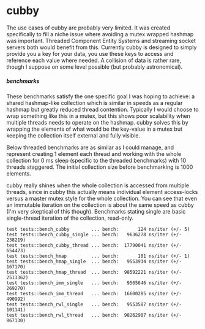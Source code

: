 # cubby

The use cases of cubby are probably very limited. It was created specifically to fill a niche issue where avoiding a mutex wrapped hashmap was important. Threaded Component Entity Systems and streaming socket servers both would benefit from this. Currently cubby is designed to simply provide you a key for your data, you use these keys to access and reference each value where needed. A collision of data is rather rare, though I suppose on some level possible (but probably astronomical).

##### benchmarks

These benchmarks satisfy the one specific goal I was hoping to achieve: a shared hashmap-like collection which is similar in speeds as a regular hashmap but greatly reduced thread contention. Typically I would choose to wrap something like this in a mutex, but this shows poor scalability when multiple threads needs to operate on the hashmap. cubby solves this by wrapping the elements of what would be the key-value in a mutex but keeping the collection itself external and fully visible. 

Below threaded benchmarks are as similar as I could manage, and represent creating 1 element each thread and working with the whole collection for 0 ms sleep (specific to the threaded benchmarks) with 10 threads staggered. The initial collection size before benchmarking is 1000 elements. 

cubby really shines when the whole collection is accessed from multiple threads, since in cubby this actually means individual element access-locks versus a master mutex style for the whole collection. You can see that even an immutable iteration on the collection is about the same speed as cubby (I'm very skeptical of this though). Benchmarks stating single are basic single-thread iteration of the collection, read-only.

```
test tests::bench_cubby        ... bench:       124 ns/iter (+/- 5)
test tests::bench_cubby_single ... bench:   9636278 ns/iter (+/- 238219)
test tests::bench_cubby_thread ... bench:  17790041 ns/iter (+/- 654473)
test tests::bench_hmap         ... bench:       101 ns/iter (+/- 1)
test tests::bench_hmap_single  ... bench:   9553934 ns/iter (+/- 167170)
test tests::bench_hmap_thread  ... bench:  98592221 ns/iter (+/- 2513362)
test tests::bench_imm_single   ... bench:   9565646 ns/iter (+/- 269270)
test tests::bench_imm_thread   ... bench:  16600285 ns/iter (+/- 490992)
test tests::bench_rwl_single   ... bench:   9553587 ns/iter (+/- 101141)
test tests::bench_rwl_thread   ... bench:  98262907 ns/iter (+/- 867130)
```
